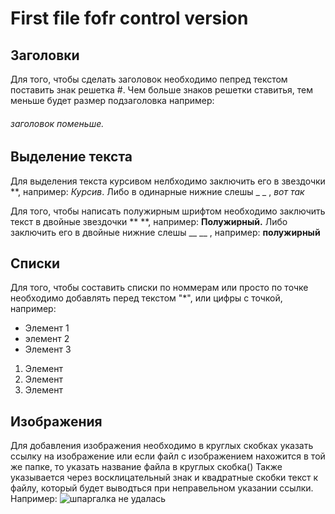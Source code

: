 # First file fofr control version 

## Заголовки
Для того, чтобы сделать заголовок необходимо пепред текстом поставить знак решетка #. Чем больше знаков решетки ставитья, тем меньше будет размер подзаголовка например: 
###### заголовок поменьше.  

## Выделение текста
Для выделения текста курсивом нелбходимо заключить его в звездочки **, например: 
*Курсив*. Либо в одинарные нижние слешы _ _ , _вот так_

Для того, чтобы написать полужирным шрифтом необходимо заключить текст в двойные звездочки ** **, например:
**Полужирный.** 
Либо заключить его в двойные нижние слешы __ __ , например: __полужирный__ 

## Списки 
Для того, чтобы составить списки по номмерам или просто по точке необходимо добавлять перед текстом "*", или цифры с точкой, например: 
* Элемент 1
* элемент 2
* Элемент 3

1. Элемент 
2. Элемент 
3. Элемент

## Изображения
Для добавления изображения необходимо в круглых скобках указать ссылку на изображение или если файл с изображением нахожится в той же папке, то указать название файла в круглых скобка() 
Также указывается через восклицательный знак и квадратные скобки текст к файлу, который будет выводться при неправельном указании ссылки. Например:
![шпаргалка не удалась](Шпаргалка.jpg)
